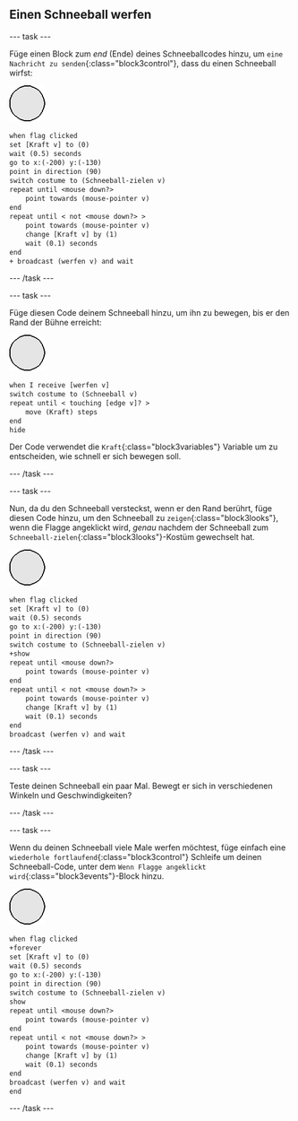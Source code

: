 ## Einen Schneeball werfen

--- task ---

Füge einen Block zum _end_ (Ende) deines Schneeballcodes hinzu, um `eine Nachricht zu senden`{:class="block3control"}, dass du einen Schneeball wirfst:

![Schneeball Figur](images/snowball-sprite.png)

```blocks3
when flag clicked
set [Kraft v] to (0)
wait (0.5) seconds
go to x:(-200) y:(-130)
point in direction (90)
switch costume to (Schneeball-zielen v)
repeat until <mouse down?>
    point towards (mouse-pointer v)
end
repeat until < not <mouse down?> >
    point towards (mouse-pointer v)
    change [Kraft v] by (1)
    wait (0.1) seconds
end
+ broadcast (werfen v) and wait
```

--- /task ---

--- task ---

Füge diesen Code deinem Schneeball hinzu, um ihn zu bewegen, bis er den Rand der Bühne erreicht:

![Schneeball Figur](images/snowball-sprite.png)

```blocks3
when I receive [werfen v]
switch costume to (Schneeball v)
repeat until < touching [edge v]? >
    move (Kraft) steps
end
hide
```

Der Code verwendet die `Kraft`{:class="block3variables"} Variable um zu entscheiden, wie schnell er sich bewegen soll.

--- /task ---

--- task ---

Nun, da du den Schneeball versteckst, wenn er den Rand berührt, füge diesen Code hinzu, um den Schneeball zu `zeigen`{:class="block3looks"}, wenn die Flagge angeklickt wird, _genau_ nachdem der Schneeball zum `Schneeball-zielen`{:class="block3looks"}-Kostüm gewechselt hat.

![Schneeball Figur](images/snowball-sprite.png)

```blocks3
when flag clicked
set [Kraft v] to (0)
wait (0.5) seconds
go to x:(-200) y:(-130)
point in direction (90)
switch costume to (Schneeball-zielen v)
+show
repeat until <mouse down?>
    point towards (mouse-pointer v)
end
repeat until < not <mouse down?> >
    point towards (mouse-pointer v)
    change [Kraft v] by (1)
    wait (0.1) seconds
end
broadcast (werfen v) and wait
```

--- /task ---

--- task ---

Teste deinen Schneeball ein paar Mal. Bewegt er sich in verschiedenen Winkeln und Geschwindigkeiten?

--- /task ---

--- task ---

Wenn du deinen Schneeball viele Male werfen möchtest, füge einfach eine `wiederhole fortlaufend`{:class="block3control"} Schleife um deinen Schneeball-Code, unter dem `Wenn Flagge angeklickt wird`{:class="block3events"}-Block hinzu.

![Schneeball Figur](images/snowball-sprite.png)

```blocks3
when flag clicked
+forever
set [Kraft v] to (0)
wait (0.5) seconds
go to x:(-200) y:(-130)
point in direction (90)
switch costume to (Schneeball-zielen v)
show
repeat until <mouse down?>
    point towards (mouse-pointer v)
end
repeat until < not <mouse down?> >
    point towards (mouse-pointer v)
    change [Kraft v] by (1)
    wait (0.1) seconds
end
broadcast (werfen v) and wait
end
```

--- /task ---

